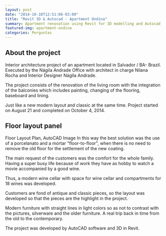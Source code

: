 ```yaml
---
layout: post
date: "2014-10-10T12:51:06-03:00"
title: "Revit 3D & Autocad - Apartment Ondina"
summary: Apartment renovation using Revit for 3D modelling and Autocad
featured-img: apartment-ondina
categories: Perguntas
---
```


## About the project


Interior architecture project of an apartment located in Salvador / BA- Brazil. 
Executed by the Nágila Andrade Office with architect in charge Nilana Rocha and Interior Designer Nágila Andrade. 

The project consists of the renovation of the living room with the integration of the balconies which includes painting, changing of the flooring, baseboard and lining.

Just like a new modern layout and classic at the same time.
Project started on August 21 and completed on October 4, 2014.


## Floor layout panel

Floor Layout Plan, AutoCAD Image
In this way the best solution was the use of a porcelanato and a mortar "floor-to-floor", when there is no need to remove the old floor for the settlement of the new coating.

The main request of the customers was the comfort for the whole family. Having a super busy life because of work they have as hobby to watch a movie accompanied by a good wine. 

Thus, a modern wine cellar with space for wine cellar and compartments for 18 wines was developed.

Customers are fond of antique and classic pieces, so the layout was developed so that the pieces are the highlight in the project. 

Modern furniture with straight lines in light colors so as not to contrast with the pictures, silverware and the older furniture. A real trip back in time from the old to the contemporary.

The project was developed by AutoCAD software and 3D in Revit.